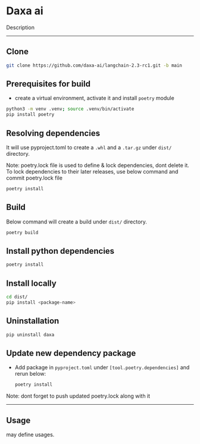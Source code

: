 
# Daxa ai

Description

<hr>

## Clone
```bash
git clone https://github.com/daxa-ai/langchain-2.3-rc1.git -b main
```

## Prerequisites for build
 - create a virtual environment, activate it and install `poetry` module
```bash
python3 -m venv .venv; source .venv/bin/activate
pip install poetry
```

## Resolving dependencies

It will use pyproject.toml to create a `.whl` and a `.tar.gz` under `dist/` directory.

Note: poetry.lock file is used to define & lock dependencies, dont delete it. To lock dependencies to their later releases, use below command and commit poetry.lock file
```bash
poetry install
```

## Build

Below command will create a build under `dist/` directory.
```bash
poetry build
```

## Install python dependencies

```bash
poetry install
```
## Install locally

```bash
cd dist/
pip install <package-name>
```

## Uninstallation

```bash
pip uninstall daxa
```

## Update new dependency package

- Add package in `pyproject.toml` under `[tool.poetry.dependencies]` and rerun below:
  ```bash
  poetry install
  ```
Note: dont forget to push updated poetry.lock along with it

<hr>

## Usage
may define usages.
